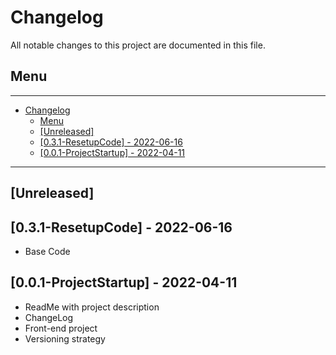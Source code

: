 # Changelog

All notable changes to this project are documented in this file.

## Menu

---

- [Changelog](#changelog)
  - [Menu](#menu)
  - [[Unreleased]](#unreleased)
  - [[0.3.1-ResetupCode] - 2022-06-16](#031-resetupcode---2022-06-16)
  - [[0.0.1-ProjectStartup] - 2022-04-11](#001-projectstartup---2022-04-11)

---

## [Unreleased]

## [0.3.1-ResetupCode] - 2022-06-16

- Base Code

## [0.0.1-ProjectStartup] - 2022-04-11

- ReadMe with project description
- ChangeLog
- Front-end project
- Versioning strategy
